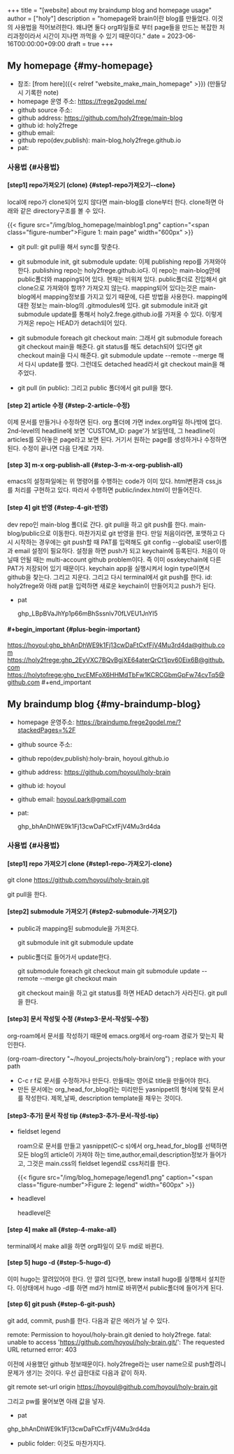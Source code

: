 +++
title = "[website] about my braindump blog and homepage usage"
author = ["holy"]
description = "homepage와 brain이란 blog를 만들었다. 이것의 사용법을 적어보려한다. 왜냐면 둘다 org파일들로 부터 page들을 만드는 복잡한 처리과정이라서 시간이 지나면 까먹을 수 있기 때문이다."
date = 2023-06-16T00:00:00+09:00
draft = true
+++

## My homepage {#my-homepage}

-   참조: [from here]({{< relref "website_make_main_homepage" >}}) (만들당시 기록한 note)
-   homepage 운영 주소: <https://frege2godel.me/>
-   github source 주소:
-   github address: <https://github.com/holy2frege/main-blog>
-   github id: holy2frege
-   github email:
-   github repo(dev,publish): main-blog,holy2frege.github.io
-   pat:


### 사용법 {#사용법}


#### [step1] repo가져오기 (clone) {#step1-repo가져오기--clone}

local에 repo가 clone되어 있지 않다면 main-blog를 clone부터
한다. clone하면 아래와 같은 directory구조를 볼 수 있다.

<a id="figure--main page"></a>

{{< figure src="/img/blog_homepage/mainblog1.png" caption="<span class=\"figure-number\">Figure 1: </span>main page" width="600px" >}}

-   git pull: git pull을 해서 sync를 맞춘다.

-   git submodule init, git submodule update: 이제 publishing repo를
    가져와야 한다. publishing repo는 holy2frege.github.io다. 이 repo는
    main-blog안에 public폴더와 mapping되어 있다. 현재는 비워져
    있다. public폴더로 진입해서 git clone으로 가져와야 할까? 가져오지
    않는다. mapping되어 있다는것은 main-blog에서 mapping정보를 가지고
    있기 때문에, 다른 방법을 사용한다. mapping에 대한 정보는 main-blog의
    .gitmodules에 있다. git submodule init과 git submodule update를
    통해서 holy2.frege.github.io를 가져올 수 있다. 이렇게 가져온 repo는
    HEAD가 detach되어 있다.

-   git submodule foreach git checkout main: 그래서 git submodule
    foreach git checkout main을 해준다. git status를 해도 detach되어
    있다면 git checkout main을 다시 해준다. git submodule update
    --remote --merge 해서 다시 update를 했다. 그런데도 detached head라서
    git checkout main을 해주었다.

-   git pull (in public): 그리고 public 폴더에서 git pull을 했다.


#### [step 2] article 수정 {#step-2-article-수정}

이제 문서를 만들거나 수정하면 된다. org 폴더에 가면 index.org파일
 하나밖에 없다.  2nd-level의 headline에 보면 'CUSTOM_ID: page'가
 보일텐데, 그 headline이 articles를 모아놓은 page라고 보면
 된다. 거기서 원하는 page를 생성하거나 수정하면 된다. 수정이 끝나면
 다음 단계로 가자.


#### [step 3] m-x org-publish-all {#step-3-m-x-org-publish-all}

emacs의 설정파일에는 위 명령어를 수행하는 code가 이미 있다. html변환과
css,js를 처리를 구현하고 있다. 따라서 수행하면 public/index.html이
만들어진다.


#### [step 4] git 반영 {#step-4-git-반영}

dev repo인 main-blog 폴더로 간다. git pull을 하고 git push를
한다. main-blog/public으로 이동한다. 마찬가지로 git 반영을 한다. 만일
처음이라면, 포맷하고 다시 시작하는 경우에는 git push할 때 PAT를
입력해도 git config --global로 user이름과 email 설정이
필요하다. 설정을 하면 push가 되고 keychain에 등록된다. 처음이 아닐때
안될 때는 multi-account github problem이다. 즉 이미 osxkeychain에 다른
PAT가 저장되어 있기 때문이다. keychain app을 실행시켜서 login
type이면서 github을 찾는다. 그리고 지운다. 그리고 다시 terminal에서
git push를 한다. id: holy2frege와 아래 pat을 입력하면 새로운
keychain이 만들어지고 push가 된다.

-   pat

    <div class="important">

    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

    </div>


#### #+begin_important {#plus-begin-important}

<https://hoyoul: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@github.com>
<https://holy2frege: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@github.com>
<https://holytofrege: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@github.com>
 #+end_important


## My braindump blog {#my-braindump-blog}

-   homepage 운영주소: <https://braindump.frege2godel.me/?stackedPages=%2F>
-   github source 주소:
-   github repo(dev,publish):holy-brain, hoyoul.github.io
-   github address: <https://github.com/hoyoul/holy-brain>
-   github id: hoyoul
-   github email: hoyoul.park@gmail.com
-   pat:

    <div class="important">

    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

    </div>


### 사용법 {#사용법}


#### [step1] repo 가져오기 clone {#step1-repo-가져오기-clone}

<div class="important">

git clone <https://github.com/hoyoul/holy-brain.git>

</div>

git pull을 한다.


#### [step2] submodule 가져오기 {#step2-submodule-가져오기}

-   public과 mapping된 submodule을 가져온다.

    <div class="important">

    git submodule init
    git submodule update

    </div>
-   public폴더로 들어가서 update한다.

    <div class="important">

    git submodule foreach git checkout main
    git submodule update --remote --merge
    git checkout main

    </div>

    git checkout main을 하고 git status를 하면 HEAD detach가 사라진다.
    git pull을 한다.


#### [step3] 문서 작성및 수정 {#step3-문서-작성및-수정}

org-roam에서 문서를 작성하기 때문에 emacs.org에서 org-roam 경로가
맞는지 확인한다.

<div class="important">

(org-roam-directory "~/hoyoul_projects/holy-brain/org") ; replace with your path

</div>

-   C-c r f로 문서를 수정하거나 만든다. 만들때는 영어로 title을 만들어야 한다.
-   만든 문서에는 org_head_for_blog라는 미리만든 yasnippet의 형식에 맞춰
    문서를 작성한다. 제목,날짜, description template을 채우는 것이다.


#### [step3-추가] 문서 작성 tip {#step3-추가-문서-작성-tip}

<!--list-separator-->

-  fieldset legend

    roam으로 문서를 만들고 yasnippet(C-c s)에서 org_head_for_blog를
    선택하면 모든 blog의 article이 가져야 하는
    time,author,email,description정보가 들어가고, 그것은 main.css의
    fieldset legend로 css처리를 한다.

    <a id="figure--legend"></a>

    {{< figure src="/img/blog_homepage/legend1.png" caption="<span class=\"figure-number\">Figure 2: </span>legend" width="600px" >}}

<!--list-separator-->

-  headlevel

    headlevel은


#### [step 4] make all {#step-4-make-all}

terminal에서 make all을 하면 org파일이 모두 md로 바뀐다.


#### [step 5] hugo -d {#step-5-hugo-d}

이미 hugo는 깔려있어야 한다. 안 깔려 있다면, brew install hugo를
실행해서 설치한다. 이상태에서 hugo -d를 하면 md가 html로 바뀌면서
public폴더에 들어가게 된다.


#### [step 6] git push {#step-6-git-push}

git add, commit, push를 한다. 다음과 같은 에러가 날 수 있다.

<div class="important">

remote: Permission to hoyoul/holy-brain.git denied to holy2frege.
fatal: unable to access 'https://github.com/hoyoul/holy-brain.git/': The requested URL returned error: 403

</div>

이전에 사용했던 github 정보때문이다. holy2frege라는 user name으로
push할려니 문제가 생기는 것이다. 우선 급한대로 다음과 같이 하자.

<div class="important">

git remote set-url origin <https://hoyoul@github.com/hoyoul/holy-brain.git>

</div>

그리고 pw를 물어보면 아래 값을 넣자.

-   pat

<div class="important">

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

</div>

-   public folder: 이것도 마찬가지다.
